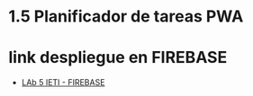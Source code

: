 # 1.5 Planificador de tareas PWA

# link despliegue en FIREBASE

* [LAb 5 IETI - FIREBASE](https://taks-planner-app-5894f.web.app/tasks/login)